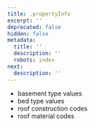 ```yaml
---
title: .propertyInfo
excerpt: ''
deprecated: false
hidden: false
metadata:
  title: ''
  description: ''
  robots: index
next:
  description: ''
---
```

* basement type values
* bed type values
* roof construction codes
* roof material codes
